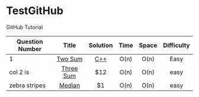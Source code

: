 # TestGitHub
GitHub Tutorial

| Question Number | Title         | Solution  | Time | Space | Difficulty |
| --------------  |:-------------:| :--------:|:----:| :----:|:----------:|
| 1        | [Two Sum](https://leetcode.com/problems/two-sum/description/) | [C++](https://github.com/txgeng/Leetcode/blob/master/TwoSum.cpp) | O(n) | O(n) | Easy |
| col 2 is        | [Three Sum](https://github.com/txgeng/TestGitHub/blob/master/python/helloworld.py)|    $12 | O(n) | O(n) | easy|
| zebra stripes   | [Median](https://github.com/txgeng/TestGitHub/blob/master/python/helloworld.py)   |    $1 | O(n) | O(n) | easy |

